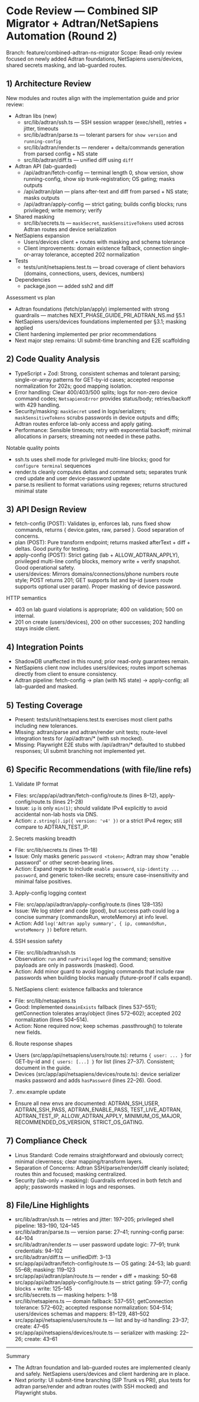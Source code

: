 # Code Review — Combined SIP Migrator + Adtran/NetSapiens Automation (Round 2)

Branch: feature/combined-adtran-ns-migrator
Scope: Read-only review focused on newly added Adtran foundations, NetSapiens users/devices, shared secrets masking, and lab-guarded routes.

## 1) Architecture Review

New modules and routes align with the implementation guide and prior review:
- Adtran libs (new)
  - src/lib/adtran/ssh.ts — SSH session wrapper (exec/shell), retries + jitter, timeouts
  - src/lib/adtran/parse.ts — tolerant parsers for `show version` and `running-config`
  - src/lib/adtran/render.ts — renderer + delta/commands generation from parsed config + NS state
  - src/lib/adtran/diff.ts — unified diff using `diff`
- Adtran API (lab-guarded)
  - /api/adtran/fetch-config — terminal length 0, show version, show running-config, show sip trunk-registration; OS gating; masks outputs
  - /api/adtran/plan — plans after-text and diff from parsed + NS state; masks outputs
  - /api/adtran/apply-config — strict gating; builds config blocks; runs privileged; write memory; verify
- Shared masking
  - src/lib/secrets.ts — `maskSecret`, `maskSensitiveTokens` used across Adtran routes and device serialization
- NetSapiens expansion
  - Users/devices client + routes with masking and schema tolerance
  - Client improvements: domain existence fallback, connection single-or-array tolerance, accepted 202 normalization
- Tests
  - tests/unit/netsapiens.test.ts — broad coverage of client behaviors (domains, connections, users, devices, numbers)
- Dependencies
  - package.json — added ssh2 and diff

Assessment vs plan
- Adtran foundations (fetch/plan/apply) implemented with strong guardrails — matches NEXT_PHASE_GUIDE_PRI_ADTRAN_NS.md §5.1
- NetSapiens users/devices foundations implemented per §3.1; masking applied
- Client hardening implemented per prior recommendations
- Next major step remains: UI submit-time branching and E2E scaffolding

## 2) Code Quality Analysis

- TypeScript + Zod: Strong, consistent schemas and tolerant parsing; single-or-array patterns for GET-by-id cases; accepted response normalization for 202s; good mapping isolation.
- Error handling: Clear 400/403/500 splits; logs for non-zero device command codes; `NetsapiensError` provides status/body; retries/backoff with 429 handling.
- Security/masking: `maskSecret` used in logs/serializers; `maskSensitiveTokens` scrubs passwords in device outputs and diffs; Adtran routes enforce lab-only access and apply gating.
- Performance: Sensible timeouts; retry with exponential backoff; minimal allocations in parsers; streaming not needed in these paths.

Notable quality points
- ssh.ts uses shell mode for privileged multi-line blocks; good for `configure terminal` sequences
- render.ts cleanly computes deltas and command sets; separates trunk cred update and user device-password update
- parse.ts resilient to format variations using regexes; returns structured minimal state

## 3) API Design Review

- fetch-config (POST): Validates ip, enforces lab, runs fixed show commands, returns { device.gates, raw, parsed }. Good separation of concerns.
- plan (POST): Pure transform endpoint; returns masked afterText + diff + deltas. Good purity for testing.
- apply-config (POST): Strict gating (lab + ALLOW_ADTRAN_APPLY), privileged multi-line config blocks, memory write + verify snapshot. Good operational safety.
- users/devices: Mirrors domains/connections/phone numbers route style; POST returns 201; GET supports list and by-id (users route supports optional user param). Proper masking of device password.

HTTP semantics
- 403 on lab guard violations is appropriate; 400 on validation; 500 on internal.
- 201 on create (users/devices), 200 on other successes; 202 handling stays inside client.

## 4) Integration Points

- ShadowDB unaffected in this round; prior read-only guarantees remain.
- NetSapiens client now includes users/devices; routes import schemas directly from client to ensure consistency.
- Adtran pipeline: fetch-config → plan (with NS state) → apply-config; all lab-guarded and masked.

## 5) Testing Coverage

- Present: tests/unit/netsapiens.test.ts exercises most client paths including new tolerances.
- Missing: adtran/parse and adtran/render unit tests; route-level integration tests for /api/adtran/* (with ssh mocked).
- Missing: Playwright E2E stubs with /api/adtran/* defaulted to stubbed responses; UI submit branching not implemented yet.

## 6) Specific Recommendations (with file/line refs)

1) Validate IP format
- Files: src/app/api/adtran/fetch-config/route.ts (lines 8–12), apply-config/route.ts (lines 21–28)
- Issue: `ip` is only `min(1)`; should validate IPv4 explicitly to avoid accidental non-lab hosts via DNS.
- Action: `z.string().ip({ version: 'v4' })` or a strict IPv4 regex; still compare to ADTRAN_TEST_IP.

2) Secrets masking breadth
- File: src/lib/secrets.ts (lines 11–18)
- Issue: Only masks generic `password <token>`; Adtran may show "enable password" or other secret-bearing lines.
- Action: Expand regex to include `enable password`, `sip-identity ... password`, and generic token-like secrets; ensure case-insensitivity and minimal false positives.

3) Apply-config logging context
- File: src/app/api/adtran/apply-config/route.ts (lines 128–135)
- Issue: We log stderr and code (good), but success path could log a concise summary (commandsRun, wroteMemory) at info level.
- Action: Add `log('Adtran apply summary', { ip, commandsRun, wroteMemory })` before return.

4) SSH session safety
- File: src/lib/adtran/ssh.ts
- Observation: `run` and `runPrivileged` log the command; sensitive payloads are only in passwords (masked). Good.
- Action: Add minor guard to avoid logging commands that include raw passwords when building blocks manually (future-proof if calls expand).

5) NetSapiens client: existence fallbacks and tolerance
- File: src/lib/netsapiens.ts
- Good: Implemented `domainExists` fallback (lines 537–551); getConnection tolerates array/object (lines 572–602); accepted 202 normalization (lines 504–514).
- Action: None required now; keep schemas .passthrough() to tolerate new fields.

6) Route response shapes
- Users (src/app/api/netsapiens/users/route.ts): returns `{ user: ... }` for GET-by-id and `{ users: [...] }` for list (lines 27–37). Consistent; document in the guide.
- Devices (src/app/api/netsapiens/devices/route.ts): device serializer masks password and adds `hasPassword` (lines 22–26). Good.

7) .env.example update
- Ensure all new envs are documented: ADTRAN_SSH_USER, ADTRAN_SSH_PASS, ADTRAN_ENABLE_PASS, TEST_LIVE_ADTRAN, ADTRAN_TEST_IP, ALLOW_ADTRAN_APPLY, MINIMUM_OS_MAJOR, RECOMMENDED_OS_VERSION, STRICT_OS_GATING.

## 7) Compliance Check

- Linus Standard: Code remains straightforward and obviously correct; minimal cleverness; clear mapping/transform layers.
- Separation of Concerns: Adtran SSH/parse/render/diff cleanly isolated; routes thin and focused; masking centralized.
- Security (lab-only + masking): Guardrails enforced in both fetch and apply; passwords masked in logs and responses.

## 8) File/Line Highlights

- src/lib/adtran/ssh.ts — retries and jitter: 197–205; privileged shell pipeline: 183–190, 124–145
- src/lib/adtran/parse.ts — version parse: 27–41; running-config parse: 44–104
- src/lib/adtran/render.ts — user password update logic: 77–91; trunk credentials: 94–102
- src/lib/adtran/diff.ts — unifiedDiff: 3–13
- src/app/api/adtran/fetch-config/route.ts — OS gating: 24–53; lab guard: 55–68; masking: 119–123
- src/app/api/adtran/plan/route.ts — render + diff + masking: 50–68
- src/app/api/adtran/apply-config/route.ts — strict gating: 59–77; config blocks + write: 125–145
- src/lib/secrets.ts — masking helpers: 1–18
- src/lib/netsapiens.ts — domain fallback: 537–551; getConnection tolerance: 572–602; accepted response normalization: 504–514; users/devices schemas and mappers: 81–129, 481–502
- src/app/api/netsapiens/users/route.ts — list and by-id handling: 23–37; create: 47–65
- src/app/api/netsapiens/devices/route.ts — serializer with masking: 22–26; create: 43–61

---

Summary
- The Adtran foundation and lab-guarded routes are implemented cleanly and safely. NetSapiens users/devices and client hardening are in place.
- Next priority: UI submit-time branching (SIP Trunk vs PRI), plus tests for adtran parse/render and adtran routes (with SSH mocked) and Playwright stubs.

